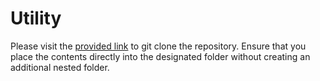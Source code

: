 # Utility

Please visit the [provided link](https://github.com/ltdrdata/ComfyUI-Impact-Pack) to git clone the repository. Ensure that you place the contents directly into the designated folder without creating an additional nested folder.
